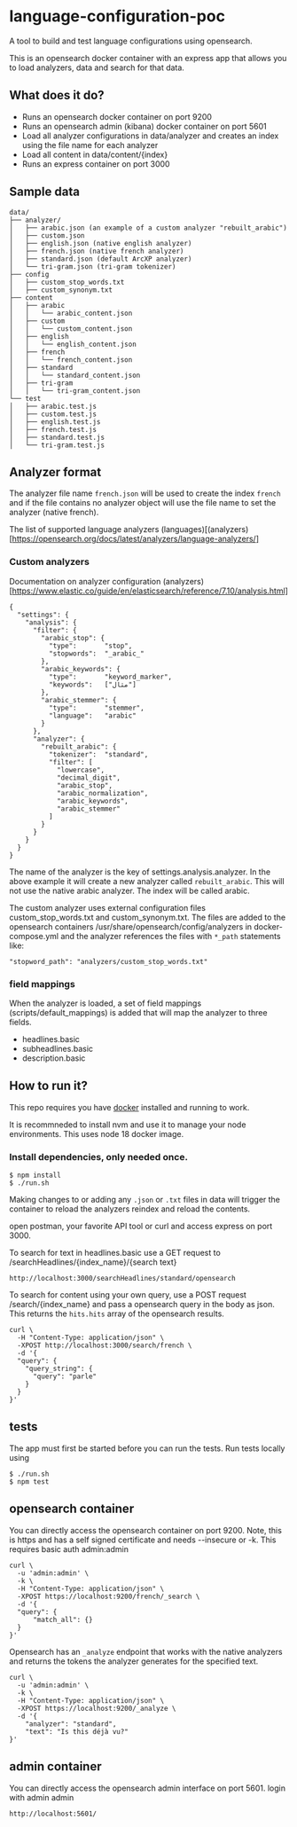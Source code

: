 # language-configuration-poc

A tool to build and test language configurations using opensearch.

This is an opensearch docker container with an express app that allows you to load analyzers, data and search for that data.

## What does it do?

- Runs an opensearch docker container on port 9200
- Runs an opensearch admin (kibana) docker container on port 5601
- Load all analyzer configurations in data/analyzer and creates an index using the file name for each analyzer
- Load all content in data/content/{index}
- Runs an express container on port 3000

## Sample data

```
data/
├── analyzer/
│   ├── arabic.json (an example of a custom analyzer "rebuilt_arabic")
│   ├── custom.json
│   ├── english.json (native english analyzer)
│   ├── french.json (native french analyzer)
│   ├── standard.json (default ArcXP analyzer)
│   └── tri-gram.json (tri-gram tokenizer)
├── config
│   ├── custom_stop_words.txt
│   ├── custom_synonym.txt
├── content
│   ├── arabic
│   │   └── arabic_content.json
│   ├── custom
│   │   └── custom_content.json
│   ├── english
│   │   └── english_content.json
│   ├── french
│   │   └── french_content.json
│   ├── standard
│   │   └── standard_content.json
│   ├── tri-gram
│   │   └── tri-gram_content.json
└── test
│   ├── arabic.test.js
│   ├── custom.test.js
│   ├── english.test.js
│   ├── french.test.js
│   ├── standard.test.js
│   └── tri-gram.test.js
```

## Analyzer format

The analyzer file name `french.json` will be used to create the index `french` and if the file contains no analyzer object will use the file name to set the analyzer (native french).

The list of supported language analyzers (languages)[(analyzers)[https://opensearch.org/docs/latest/analyzers/language-analyzers/]

### Custom analyzers

Documentation on analyzer configuration (analyzers)[https://www.elastic.co/guide/en/elasticsearch/reference/7.10/analysis.html]

```
{
  "settings": {
    "analysis": {
      "filter": {
        "arabic_stop": {
          "type":       "stop",
          "stopwords":  "_arabic_"
        },
        "arabic_keywords": {
          "type":       "keyword_marker",
          "keywords":   ["مثال"]
        },
        "arabic_stemmer": {
          "type":       "stemmer",
          "language":   "arabic"
        }
      },
      "analyzer": {
        "rebuilt_arabic": {
          "tokenizer":  "standard",
          "filter": [
            "lowercase",
            "decimal_digit",
            "arabic_stop",
            "arabic_normalization",
            "arabic_keywords",
            "arabic_stemmer"
          ]
        }
      }
    }
  }
}
```

The name of the analyzer is the key of settings.analysis.analyzer. In the above example it will create a new analyzer called `rebuilt_arabic`. This will not use the native arabic analyzer. The index will be called arabic.

The custom analyzer uses external configuration files custom_stop_words.txt and custom_synonym.txt. The files are added to
the opensearch containers /usr/share/opensearch/config/analyzers in docker-compose.yml and the analyzer references the files with `*_path` statements like:

```
"stopword_path": "analyzers/custom_stop_words.txt"
```

### field mappings

When the analyzer is loaded, a set of field mappings (scripts/default_mappings) is added that will map the analyzer to three fields.

- headlines.basic
- subheadlines.basic
- description.basic

## How to run it?

This repo requires you have [docker](https://www.docker.com/products/docker-desktop/) installed and running to work.

It is recommneded to install nvm and use it to manage your node environments. This uses node 18 docker image.

### Install dependencies, only needed once.

```
$ npm install
$ ./run.sh
```

Making changes to or adding any `.json` or `.txt` files in data will trigger the container to reload the analyzers reindex and reload the contents.

open postman, your favorite API tool or curl and access express on port 3000.

To search for text in headlines.basic use a GET request to /searchHeadlines/{index_name}/{search text}

```
http://localhost:3000/searchHeadlines/standard/opensearch
```

To search for content using your own query, use a POST request /search/{index_name} and pass a opensearch query in the body as json. This returns the `hits.hits` array of the opensearch results.

```
curl \
  -H "Content-Type: application/json" \
  -XPOST http://localhost:3000/search/french \
  -d '{
  "query": {
    "query_string": {
      "query": "parle"
    }
  }
}'
```

## tests

The app must first be started before you can run the tests. Run tests locally using

```
$ ./run.sh
$ npm test
```

## opensearch container

You can directly access the opensearch container on port 9200. Note, this is https and has a self signed certificate and needs --insecure or -k. This requires basic auth admin:admin

```
curl \
  -u 'admin:admin' \
  -k \
  -H "Content-Type: application/json" \
  -XPOST https://localhost:9200/french/_search \
  -d '{
  "query": {
      "match_all": {}
  }
}'
```

Opensearch has an `_analyze` endpoint that works with the native analyzers and returns the tokens the analyzer generates for the specified text.

```
curl \
  -u 'admin:admin' \
  -k \
  -H "Content-Type: application/json" \
  -XPOST https://localhost:9200/_analyze \
  -d '{
    "analyzer": "standard",
    "text": "Is this déjà vu?"
}'
```

## admin container

You can directly access the opensearch admin interface on port 5601. login with admin admin

```
http://localhost:5601/
```
